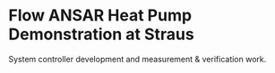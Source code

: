 # Flow ANSAR Heat Pump Demonstration at Straus
System controller development and measurement & verification work.
